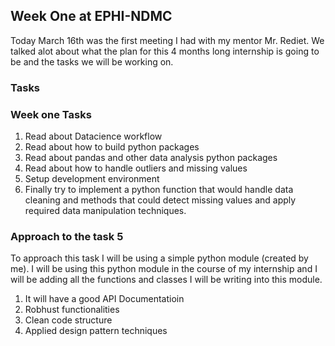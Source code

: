 ## Week One at EPHI-NDMC 

Today March 16th was the first meeting I had with my mentor Mr. Rediet. We talked alot about what the plan for this 4 months long internship is going to be and the tasks we will be working on. 

### Tasks


### Week one Tasks

1. Read about Datacience workflow
2. Read about how to build python packages
3. Read about pandas and other data analysis python packages
4. Read about how to handle outliers and missing values
4. Setup development environment 
5. Finally try to implement a python function that would handle data cleaning and methods that could detect missing values and apply required data manipulation techniques.



### Approach to the task 5

To approach this task I will be using a simple python module (created by me). I will be using this python module in the course of my internship and I will be adding all the functions and classes I will be writing into this module. <br>
   1. It will have a good API Documentatioin
   2. Robhust functionalities 
   3. Clean code structure 
   4. Applied design pattern techniques